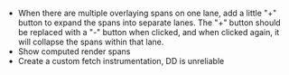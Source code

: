 - When there are multiple overlaying spans on one lane, add a little "+" button to expand the spans into separate lanes. The "+" button should be replaced with a "-" button when clicked, and when clicked again, it will collapse the spans within that lane.
- Show computed render spans
- Create a custom fetch instrumentation, DD is unreliable
